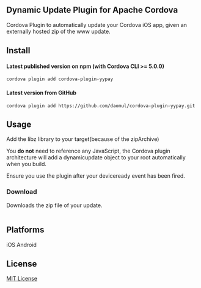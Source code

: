 ## Dynamic Update Plugin for Apache Cordova

Cordova Plugin to automatically update your Cordova iOS app, given an externally hosted zip of the www update.

## Install

#### Latest published version on npm (with Cordova CLI >= 5.0.0)

```
cordova plugin add cordova-plugin-yypay
```

#### Latest version from GitHub

```
cordova plugin add https://github.com/daomul/cordova-plugin-yypay.git
```

## Usage

Add the libz library to your target(because of the zipArchive)

You **do not** need to reference any JavaScript, the Cordova plugin architecture will add a dynamicupdate object to your root automatically when you build.

Ensure you use the plugin after your deviceready event has been fired.

### Download

Downloads the zip file of your update.

```js

```

## Platforms

iOS  Android

## License

[MIT License](http://www.jianshu.com/users/1967b163cb61/latest_articles)
